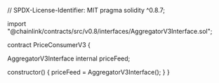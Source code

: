 // SPDX-License-Identifier: MIT
pragma solidity ^0.8.7;

import "@chainlink/contracts/src/v0.8/interfaces/AggregatorV3Interface.sol";

contract PriceConsumerV3 {

AggregatorV3Interface internal priceFeed;

constructor() {
priceFeed =
AggregatorV3Interface();
}
}
